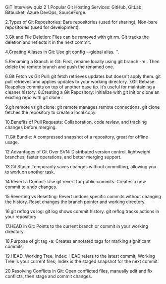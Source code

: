 GIT Interview quiz 2
1.Popular Git Hosting Services:  GitHub, GitLab, Bitbucket, Azure DevOps, SourceForge.

2.Types of Git Repositories:  Bare repositories (used for sharing),  Non-bare repositories (used for development).

3.Git and File Deletion:  Files can be removed with git rm. Git tracks the deletion and reflects it in the next commit.

4.Creating Aliases in Git:  Use git config --global alias.<alias-name> '<git-command>'.

5.Renaming a Branch in Git:  First, rename locally using git branch -m <old-name> <new-name>. Then delete the remote branch and push the renamed one.

6.Git Fetch vs Git Pull:  git fetch retrieves updates but doesn't apply them. git pull retrieves and applies updates to your working directory.
7.Git Rebase:  Reapplies commits on top of another base tip. It’s useful for maintaining a cleaner history. 
8.Creating a Git Repository:  Initialize with git init or clone an existing repo with git clone <url>.

9.git remote vs git clone:  git remote manages remote connections. git clone fetches the repository to create a local copy.

10.Benefits of Pull Requests:  Collaboration, code review, and tracking changes before merging.

11.Git Bundle:  A compressed snapshot of a repository, great for offline usage.

12.Advantages of Git Over SVN:  Distributed version control, lightweight branches, faster operations, and better merging support.

13.Git Stash:  Temporarily saves changes without committing, allowing you to work on another task.

14.Revert a Commit:  Use git revert <commit-hash> for public commits. Creates a new commit to undo changes.

15.Reverting vs Resetting:  Revert undoes specific commits without changing the history. Reset changes the branch pointer and working directory.

16.git reflog vs log:  git log shows commit history. git reflog tracks actions in your repository

17.HEAD in Git:  Points to the current branch or commit in your working directory.

18.Purpose of git tag -a:  Creates annotated tags for marking significant commits.

19.HEAD, Working Tree, Index:  HEAD refers to the latest commit; Working Tree is your current files; Index is the staged snapshot for the next commit.

20.Resolving Conflicts in Git:  Open conflicted files, manually edit and fix conflicts, then stage and commit changes.
